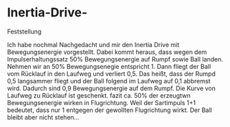 # Inertia-Drive-
Feststellung

Ich habe nochmal Nachgedacht und mir den Inertia Drive mit Bewegungsenergie vorgestellt. Dabei kommt heraus, dass wegen dem Impulserhaltungssatz 50% Bewegungsenergie auf Rumpf sowie Ball landen. Nehmen wir an 50% Bewegungsenegie entspricht 1. Dann fliegt der Ball vom Rücklauf in den Laufweg und verliert 0,5. Das heißt, dass der Rumpd 0,5 langsammer fliegt und der Ball folgend im Laufweg auf 0,1 abbremst wird. Dadurch sind 0,9 Bewegungsenergie auf dem Rumpf. Die Kurve von Laufweg zu Rücklauf ist geschenkt. fazit ca. 50% der erzeugtwn Bewegungsenergie wirken in Flugrichtung. Weil der Sartimpuls 1+1 bedeutet, dass nur 1 entgegen der gewollten Flugrichtung wirkt. Der Ball bleibt aber nicht stehen...
